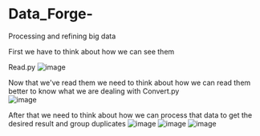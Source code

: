 # Data_Forge-
Processing and refining big data

First we have to think about how we can see them

Read.py
![image](https://github.com/user-attachments/assets/0f28eb6c-3258-4340-8d67-5c0fad33b72b)

Now that we've read them we need to think about how we can read them better to know what we are dealing with 
Convert.py  
![image](https://github.com/user-attachments/assets/ebba794c-aa7c-42df-9c56-47f781704920)

After that we need to think about how we can process that data to get the desired result and group duplicates 
![image](https://github.com/user-attachments/assets/e9b39a65-8adf-433f-bcaf-12546aab4eaf)
![image](https://github.com/user-attachments/assets/a4c46190-ee37-407a-8d96-9c74f6a9d923)
![image](https://github.com/user-attachments/assets/b72eceae-762b-4536-9a08-bcecd20d2ca4)
